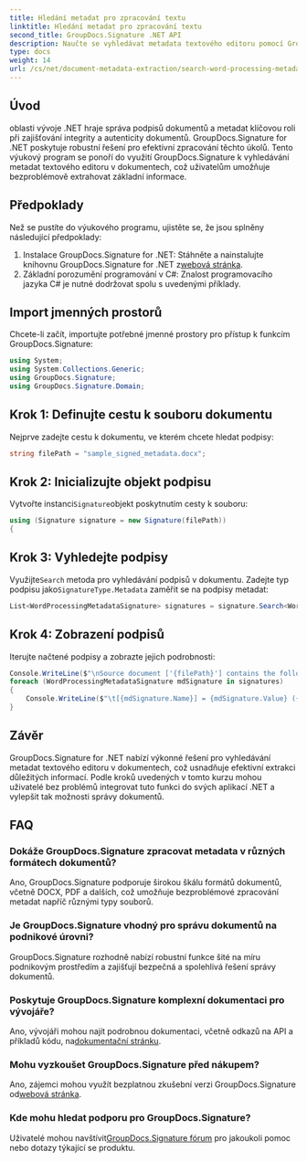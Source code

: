 ```yaml
---
title: Hledání metadat pro zpracování textu
linktitle: Hledání metadat pro zpracování textu
second_title: GroupDocs.Signature .NET API
description: Naučte se vyhledávat metadata textového editoru pomocí GroupDocs.Signature for .NET. Snadno vylepšete správu dokumentů.
type: docs
weight: 14
url: /cs/net/document-metadata-extraction/search-word-processing-metadata-extraction/
---
```

## Úvod
oblasti vývoje .NET hraje správa podpisů dokumentů a metadat klíčovou roli při zajišťování integrity a autenticity dokumentů. GroupDocs.Signature for .NET poskytuje robustní řešení pro efektivní zpracování těchto úkolů. Tento výukový program se ponoří do využití GroupDocs.Signature k vyhledávání metadat textového editoru v dokumentech, což uživatelům umožňuje bezproblémově extrahovat základní informace.
## Předpoklady
Než se pustíte do výukového programu, ujistěte se, že jsou splněny následující předpoklady:
1.  Instalace GroupDocs.Signature for .NET: Stáhněte a nainstalujte knihovnu GroupDocs.Signature for .NET z[webová stránka](https://releases.groupdocs.com/signature/net/).
2. Základní porozumění programování v C#: Znalost programovacího jazyka C# je nutné dodržovat spolu s uvedenými příklady.

## Import jmenných prostorů
Chcete-li začít, importujte potřebné jmenné prostory pro přístup k funkcím GroupDocs.Signature:
```csharp
using System;
using System.Collections.Generic;
using GroupDocs.Signature;
using GroupDocs.Signature.Domain;
```
## Krok 1: Definujte cestu k souboru dokumentu
Nejprve zadejte cestu k dokumentu, ve kterém chcete hledat podpisy:
```csharp
string filePath = "sample_signed_metadata.docx";
```
## Krok 2: Inicializujte objekt podpisu
 Vytvořte instanci`Signature`objekt poskytnutím cesty k souboru:
```csharp
using (Signature signature = new Signature(filePath))
{
```
## Krok 3: Vyhledejte podpisy
 Využijte`Search` metoda pro vyhledávání podpisů v dokumentu. Zadejte typ podpisu jako`SignatureType.Metadata` zaměřit se na podpisy metadat:
```csharp
List<WordProcessingMetadataSignature> signatures = signature.Search<WordProcessingMetadataSignature>(SignatureType.Metadata);
```
## Krok 4: Zobrazení podpisů
Iterujte načtené podpisy a zobrazte jejich podrobnosti:
```csharp
Console.WriteLine($"\nSource document ['{filePath}'] contains the following signatures:");
foreach (WordProcessingMetadataSignature mdSignature in signatures)
{
    Console.WriteLine($"\t[{mdSignature.Name}] = {mdSignature.Value} ({mdSignature.Type})");
}
```

## Závěr
GroupDocs.Signature for .NET nabízí výkonné řešení pro vyhledávání metadat textového editoru v dokumentech, což usnadňuje efektivní extrakci důležitých informací. Podle kroků uvedených v tomto kurzu mohou uživatelé bez problémů integrovat tuto funkci do svých aplikací .NET a vylepšit tak možnosti správy dokumentů.
## FAQ
### Dokáže GroupDocs.Signature zpracovat metadata v různých formátech dokumentů?
Ano, GroupDocs.Signature podporuje širokou škálu formátů dokumentů, včetně DOCX, PDF a dalších, což umožňuje bezproblémové zpracování metadat napříč různými typy souborů.
### Je GroupDocs.Signature vhodný pro správu dokumentů na podnikové úrovni?
GroupDocs.Signature rozhodně nabízí robustní funkce šité na míru podnikovým prostředím a zajišťují bezpečná a spolehlivá řešení správy dokumentů.
### Poskytuje GroupDocs.Signature komplexní dokumentaci pro vývojáře?
 Ano, vývojáři mohou najít podrobnou dokumentaci, včetně odkazů na API a příkladů kódu, na[dokumentační stránku](https://reference.groupdocs.com/signature/net/).
### Mohu vyzkoušet GroupDocs.Signature před nákupem?
 Ano, zájemci mohou využít bezplatnou zkušební verzi GroupDocs.Signature od[webová stránka](https://releases.groupdocs.com/).
### Kde mohu hledat podporu pro GroupDocs.Signature?
 Uživatelé mohou navštívit[GroupDocs.Signature fórum](https://forum.groupdocs.com/c/signature/13) pro jakoukoli pomoc nebo dotazy týkající se produktu.